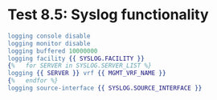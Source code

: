 # Test 8.5: Syslog functionality

```erlang
logging console disable
logging monitor disable
logging buffered 10000000
logging facility {{ SYSLOG.FACILITY }}
{%   for SERVER in SYSLOG.SERVER_LIST %}
logging {{ SERVER }} vrf {{ MGMT_VRF_NAME }}
{%   endfor %}
logging source-interface {{ SYSLOG.SOURCE_INTERFACE }}
```

